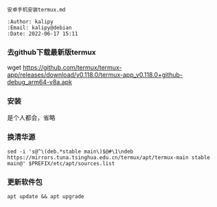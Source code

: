     安卓手机安装termux.md
    
    :Author: kalipy
    :Email: kalipy@debian
    :Date: 2022-06-17 15:11

### 去github下载最新版termux

wget https://github.com/termux/termux-app/releases/download/v0.118.0/termux-app_v0.118.0+github-debug_arm64-v8a.apk

### 安装

是个人都会，省略

### 换清华源

    sed -i 's@^\(deb.*stable main\)$@#\1\ndeb https://mirrors.tuna.tsinghua.edu.cn/termux/apt/termux-main stable main@' $PREFIX/etc/apt/sources.list

### 更新软件包

    apt update && apt upgrade
